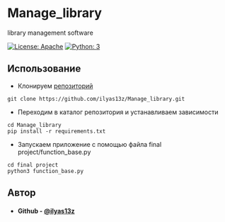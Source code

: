 # Manage_library
library management software

[![License: Apache](https://img.shields.io/badge/License-Apache%202.0-blue.svg)](https://www.apache.org/licenses/LICENSE-2.0) [![Python: 3](https://img.shields.io/badge/python-3.10-blue.svg)](https://www.python.org/)

## Использование
* Клонируем [репозиторий](https://github.com/ilyas13z/Manage_library)
```shell
git clone https://github.com/ilyas13z/Manage_library.git
```
* Переходим в каталог репозитория и устанавливаем зависимости
```shell
cd Manage_library
pip install -r requirements.txt
```
* Запускаем приложение с помощью файла final project/function_base.py
```shell
cd final project
python3 function_base.py
``` 

## Автор
* #### Github - [@ilyas13z](https://github.com/ilyas13z)
